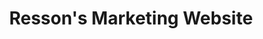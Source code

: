 ---
title: Resson's Marketing Website
description: "[Paul Legere](https://www.linkedin.com/in/paul-legere) and I have
  worked together to design and implement a high-fidelity and high-performing
  website for the Resson aerospace company, recently acquired by McCain."
image1: "https://arweave.net/vduw0nKb46Y_TA4gMeWtUsvfxdXczxg9bZz7p3W-4xM"
tech: The site was developed using the Gatsby JavaScript framework along with
  the Netlify content management system to allow for blazing fast page loads and
  adaptable content.
image2: "https://arweave.net/tgw3VLIciQjHM2d1d59NNL1_Uw3tT_iw5D-NrxixV60"
challenges: G﻿atsby facilitates static site generation to create small footprint
  sites that can cheaply be hosted on the cloud. The primary challenge of
  working with Gatsby is its use of plugins which take time to understand how
  they relate to each other.
image3: "https://arweave.net/bCKrO7HK5WEEbwsb4KRHV2m6T4cWko6_Sp3QXR2_J7Q"
technologies:
  - name: "Gatsby"
    image: "https://arweave.net/iT8VNjjj9ErtDhFT-vkjst5-tqxHOo4yDU8yyZBLQe8"
  - name: "Netlify"
    image: "https://arweave.net/xSAjMOYyyFlXe5115lktOArSYSLRu4wkvYrLb4B-kJM"
URL: "https://resson.devdeveloper.ca"
ENSURL: "resson.devdeveloper.eth"
githubURL: "https://github.com/barnacleDevelopments/RessonMarketingWebsite"
startDate: 2022-12-29T20:58:39.301Z
endDate: 2022-12-29T20:58:39.301Z
status: complete
keywords: resson aerospace website, gatsby static site generation, cloud-hosted website with netlify, high-performance web design, responsive design for aerospace, content management with netlify cms, mccain acquisition website, seo optimization for gatsby sites, paul legere web development, javascript framework for static sites, fast-loading gatsby websites, gatsby plugin integration challenges, scalable websites on the cloud, static site for aerospace industry
---